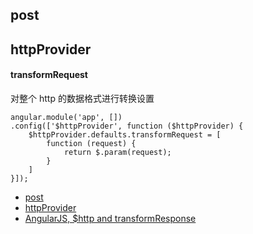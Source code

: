 ## post

## httpProvider

#### transformRequest

对整个 http 的数据格式进行转换设置

```
angular.module('app', [])
.config(['$httpProvider', function ($httpProvider) {
	$httpProvider.defaults.transformRequest = [
		function (request) {
			return $.param(request);
		}
	]
}]);
```



* [post](https://docs.angularjs.org/api/ng/service/$http#post)
* [httpProvider](http://jsfiddle.net/X2p7r/41/)
* [AngularJS, $http and transformResponse](http://stackoverflow.com/questions/18147126/angularjs-http-and-transformresponse)